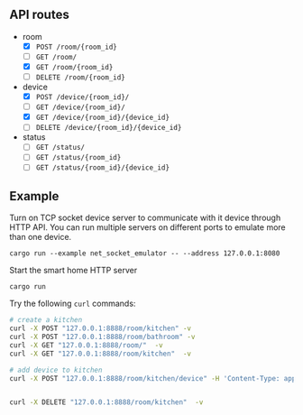 ## API routes

- room
  - [x] `POST /room/{room_id}`
  - [ ] `GET /room/`
  - [x] `GET /room/{room_id}`
  - [ ] `DELETE /room/{room_id}`
- device
  - [x] `POST /device/{room_id}/`
  - [ ] `GET /device/{room_id}/`
  - [x] `GET /device/{room_id}/{device_id}`
  - [ ] `DELETE /device/{room_id}/{device_id}`
- status
  - [ ] `GET /status/`
  - [ ] `GET /status/{room_id}`
  - [ ] `GET /status/{room_id}/{device_id}`

## Example

Turn on TCP socket device server to communicate with it device through HTTP API. You can run multiple servers on different ports to emulate more than one device.

```
cargo run --example net_socket_emulator -- --address 127.0.0.1:8080
```

Start the smart home HTTP server

```
cargo run
```

Try the following `curl` commands:

```bash
# create a kitchen
curl -X POST "127.0.0.1:8888/room/kitchen" -v
curl -X POST "127.0.0.1:8888/room/bathroom" -v
curl -X GET "127.0.0.1:8888/room/"  -v
curl -X GET "127.0.0.1:8888/room/kitchen"  -v

# add device to kitchen
curl -X POST "127.0.0.1:8888/room/kitchen/device" -H 'Content-Type: application/json' -d '{"name": "socket", "address": "127.0.0.1:9999", "device_type": "tcp_socket"}' -v


curl -X DELETE "127.0.0.1:8888/room/kitchen"  -v
```

